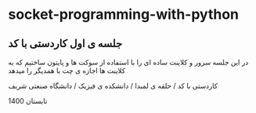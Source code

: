 # socket-programming-with-python

##  جلسه ی اول کاردستی با کد

در این جلسه سرور و کلاینت ساده ای را با استفاده از سوکت ها و پایتون ساختیم که به کلاینت ها اجازه ی چت با همدیگر را میدهد



کاردستی با کد / حلقه ی لمبدا / دانشکده ی فیزیک / دانشگاه صنعتی شریف

تابستان 1400
